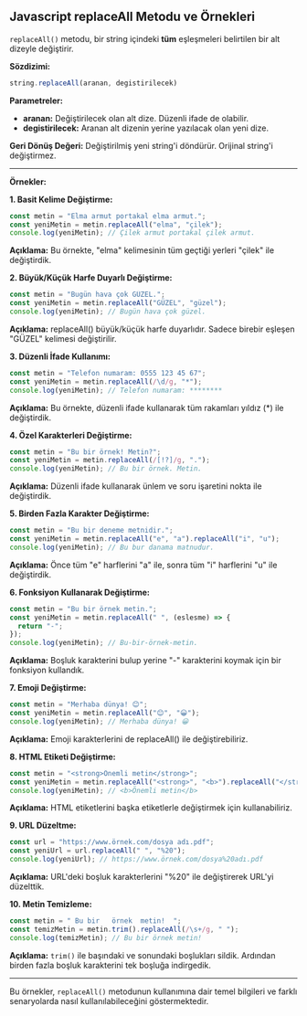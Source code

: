 ## Javascript replaceAll Metodu ve Örnekleri

`replaceAll()` metodu, bir string içindeki **tüm** eşleşmeleri belirtilen bir alt dizeyle değiştirir. 

**Sözdizimi:** 

```javascript
string.replaceAll(aranan, degistirilecek)
```

**Parametreler:**

* **aranan:** Değiştirilecek olan alt dize. Düzenli ifade de olabilir.
* **degistirilecek:** Aranan alt dizenin yerine yazılacak olan yeni dize.

**Geri Dönüş Değeri:** Değiştirilmiş yeni string'i döndürür. Orijinal string'i değiştirmez.

---

**Örnekler:**

**1. Basit Kelime Değiştirme:**

```javascript
const metin = "Elma armut portakal elma armut.";
const yeniMetin = metin.replaceAll("elma", "çilek");
console.log(yeniMetin); // Çilek armut portakal çilek armut. 
```

**Açıklama:** Bu örnekte, "elma" kelimesinin tüm geçtiği yerleri "çilek" ile değiştirdik.

**2. Büyük/Küçük Harfe Duyarlı Değiştirme:**

```javascript
const metin = "Bugün hava çok GÜZEL.";
const yeniMetin = metin.replaceAll("GÜZEL", "güzel");
console.log(yeniMetin); // Bugün hava çok güzel. 
```

**Açıklama:** replaceAll() büyük/küçük harfe duyarlıdır. Sadece birebir eşleşen "GÜZEL" kelimesi değiştirilir.

**3. Düzenli İfade Kullanımı:**

```javascript
const metin = "Telefon numaram: 0555 123 45 67";
const yeniMetin = metin.replaceAll(/\d/g, "*"); 
console.log(yeniMetin); // Telefon numaram: ******** 
```

**Açıklama:** Bu örnekte, düzenli ifade kullanarak tüm rakamları yıldız (*) ile değiştirdik.

**4. Özel Karakterleri Değiştirme:**

```javascript
const metin = "Bu bir örnek! Metin?";
const yeniMetin = metin.replaceAll(/[!?]/g, ".");
console.log(yeniMetin); // Bu bir örnek. Metin.
```

**Açıklama:** Düzenli ifade kullanarak ünlem ve soru işaretini nokta ile değiştirdik.

**5. Birden Fazla Karakter Değiştirme:**

```javascript
const metin = "Bu bir deneme metnidir.";
const yeniMetin = metin.replaceAll("e", "a").replaceAll("i", "u"); 
console.log(yeniMetin); // Bu bur danama matnudur.
```

**Açıklama:** Önce tüm "e" harflerini "a" ile, sonra tüm "i" harflerini "u" ile değiştirdik.

**6. Fonksiyon Kullanarak Değiştirme:**

```javascript
const metin = "Bu bir örnek metin.";
const yeniMetin = metin.replaceAll(" ", (eslesme) => {
  return "-"; 
});
console.log(yeniMetin); // Bu-bir-örnek-metin.
```

**Açıklama:** Boşluk karakterini bulup yerine "-" karakterini koymak için bir fonksiyon kullandık.

**7. Emoji Değiştirme:**

```javascript
const metin = "Merhaba dünya! 😊";
const yeniMetin = metin.replaceAll("😊", "😀");
console.log(yeniMetin); // Merhaba dünya! 😀 
```

**Açıklama:** Emoji karakterlerini de replaceAll() ile değiştirebiliriz.

**8. HTML Etiketi Değiştirme:**

```javascript
const metin = "<strong>Önemli metin</strong>";
const yeniMetin = metin.replaceAll("<strong>", "<b>").replaceAll("</strong>", "</b>");
console.log(yeniMetin); // <b>Önemli metin</b> 
```

**Açıklama:** HTML etiketlerini başka etiketlerle değiştirmek için kullanabiliriz.

**9. URL Düzeltme:**

```javascript
const url = "https://www.örnek.com/dosya adı.pdf";
const yeniUrl = url.replaceAll(" ", "%20");
console.log(yeniUrl); // https://www.örnek.com/dosya%20adı.pdf
```

**Açıklama:** URL'deki boşluk karakterlerini "%20" ile değiştirerek URL'yi düzelttik.

**10. Metin Temizleme:**

```javascript
const metin = " Bu bir   örnek  metin!  ";
const temizMetin = metin.trim().replaceAll(/\s+/g, " ");
console.log(temizMetin); // Bu bir örnek metin!
```

**Açıklama:** `trim()` ile başındaki ve sonundaki boşlukları sildik. Ardından birden fazla boşluk karakterini tek boşluğa indirgedik.

---

Bu örnekler, `replaceAll()` metodunun kullanımına dair temel bilgileri ve farklı senaryolarda nasıl kullanılabileceğini göstermektedir. 
